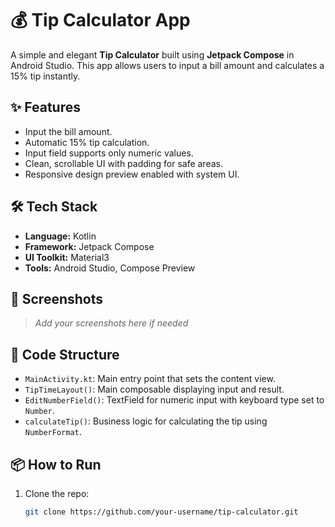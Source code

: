 # 💰 Tip Calculator App

A simple and elegant **Tip Calculator** built using **Jetpack Compose** in Android Studio. This app allows users to input a bill amount and calculates a 15% tip instantly.

## ✨ Features

- Input the bill amount.
- Automatic 15% tip calculation.
- Input field supports only numeric values.
- Clean, scrollable UI with padding for safe areas.
- Responsive design preview enabled with system UI.

## 🛠 Tech Stack

- **Language:** Kotlin
- **Framework:** Jetpack Compose
- **UI Toolkit:** Material3
- **Tools:** Android Studio, Compose Preview

## 📱 Screenshots

> _Add your screenshots here if needed_

## 🧠 Code Structure

- `MainActivity.kt`: Main entry point that sets the content view.
- `TipTimeLayout()`: Main composable displaying input and result.
- `EditNumberField()`: TextField for numeric input with keyboard type set to `Number`.
- `calculateTip()`: Business logic for calculating the tip using `NumberFormat`.

## 📦 How to Run

1. Clone the repo:
   ```bash
   git clone https://github.com/your-username/tip-calculator.git

